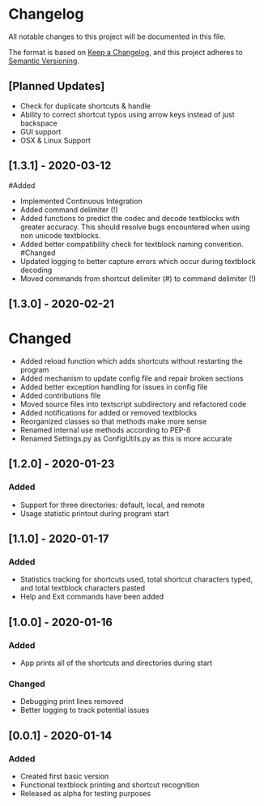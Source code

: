 # Changelog
All notable changes to this project will be documented in this file.

The format is based on [Keep a Changelog](https://keepachangelog.com/en/1.0.0/),
and this project adheres to [Semantic Versioning](https://semver.org/spec/v2.0.0.html).

## [Planned Updates]
- Check for duplicate shortcuts & handle
- Ability to correct shortcut typos using arrow keys instead of just backspace
- GUI support
- OSX & Linux Support

## [1.3.1] - 2020-03-12
#Added
- Implemented Continuous Integration 
- Added command delimiter (!)
- Added functions to predict the codec and decode textblocks with greater accuracy. This should
resolve bugs encountered when using non unicode textblocks.
- Added better compatibility check for textblock naming convention.
#Changed
- Updated logging to better capture errors which occur during textblock decoding
- Moved commands from shortcut delimiter (#) to command delimiter (!)

## [1.3.0] - 2020-02-21
# Changed
- Added reload function which adds shortcuts without restarting the program
- Added mechanism to update config file and repair broken sections
- Added better exception handling for issues in config file
- Added contributions file
- Moved source files into textscript subdirectory and refactored code
- Added notifications for added or removed textblocks
- Reorganized classes so that methods make more sense
- Renamed internal use methods according to PEP-8
- Renamed Settings.py as ConfigUtils.py as this is more accurate

## [1.2.0] - 2020-01-23
### Added
- Support for three directories: default, local, and remote
- Usage statistic printout during program start

## [1.1.0] - 2020-01-17
### Added
- Statistics tracking for shortcuts used, total shortcut characters typed, and total textblock characters pasted
- Help and Exit commands have been added

## [1.0.0] - 2020-01-16
### Added
- App prints all of the shortcuts and directories during start
### Changed
- Debugging print lines removed
- Better logging to track potential issues

## [0.0.1] - 2020-01-14
### Added
- Created first basic version
- Functional textblock printing and shortcut recognition
- Released as alpha for testing purposes
